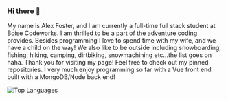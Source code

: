 ### Hi there 👋

My name is Alex Foster, and I am currently a full-time full stack student at Boise Codeworks. I am thrilled to be a part of the adventure coding provides. Besides programming I love to spend time with my wife, and we have a child on the way! We also like to be outside including snowboarding, fishing, hiking, camping, dirtbiking, snowmachining etc...the list goes on haha. Thank you for visiting my page! Feel free to check out my pinned repositories. I very much enjoy programming so far with a Vue front end built with a MongoDB/Node back end!
<!--
**afoster44/afoster44** is a ✨ _special_ ✨ repository because its `README.md` (this file) appears on your GitHub profile.

Here are some ideas to get you started:

- 🔭 I’m currently working on ...
- 🌱 I’m currently learning ...
- 👯 I’m looking to collaborate on ...
- 🤔 I’m looking for help with ...
- 💬 Ask me about ...
- 📫 How to reach me: ...
- 😄 Pronouns: ...
- ⚡ Fun fact: ...
-->

![Top Languages](https://github-readme-stats.vercel.app/api/top-langs/?username=afoster44&hide=HTML,CSS&[…]&layout=compact&bg_color=0d1117&text_color=c9d1d9&hide_border=true)
